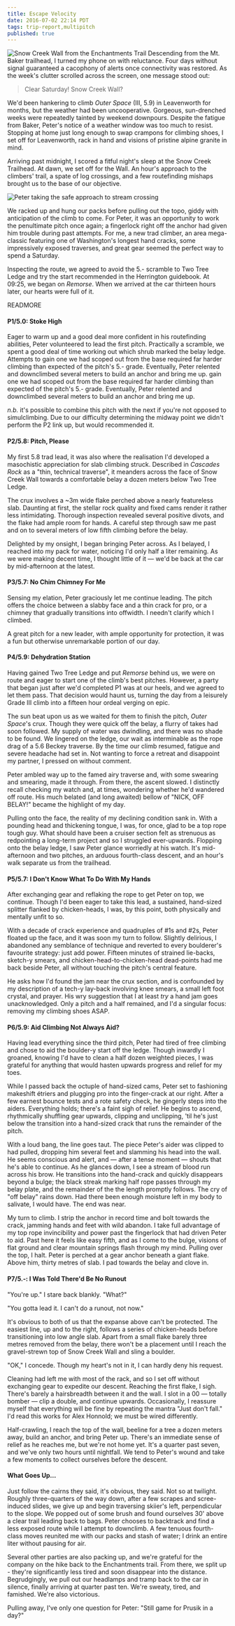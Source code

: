 ```yaml
---
title: Escape Velocity
date: 2016-07-02 22:14 PDT
tags: trip-report,multipitch
published: true
---
```



![Snow Creek Wall from the Enchantments Trail](/log/posts/2016-07-02-escape-velocity/snow-creek-wall.jpg)
<span class="dropcap">D</span>escending from the Mt. Baker trailhead, I turned my
phone on with reluctance. Four days without signal guaranteed a
cacophony of alerts once connectivity was restored. As
the week's clutter scrolled across the screen, one message stood out:


<blockquote class="pullquote">
    <p class="quote">
        Clear Saturday! Snow Creek Wall?
    </p>
</blockquote>

We'd been hankering to climb *Outer Space* (III, 5.9) in Leavenworth for
months, but the weather had been uncooperative. Gorgeous, sun-drenched weeks
were repeatedly tainted by weekend downpours. Despite the fatigue from Baker,
Peter's notice of a weather window was too much to resist. Stopping at home
just long enough to swap crampons for climbing shoes, I set off for
Leavenworth, rack in hand and visions of pristine alpine granite in mind.

Arriving past midnight, I scored a fitful night's sleep at the Snow Creek
Trailhead. At dawn, we set off for the Wall. An hour's approach to the
climbers' trail, a spate of log crossings, and a few routefinding mishaps
brought us to the base of our objective.

![Peter taking the safe approach to stream crossing](/log/posts/2016-07-02-escape-velocity/peter-crossing-log.jpg)

We racked up and hung our packs before pulling out the topo, giddy with
anticipation of the climb to come. For Peter, it was an opportunity to work
the penultimate pitch once again; a fingerlock right off the anchor had given
him trouble during past attempts. For me, a new trad climber, an area
mega-classic featuring one of Washington's longest hand cracks, some
impressively exposed traverses, and great gear seemed the perfect
way to spend a Saturday.

Inspecting the route, we agreed to avoid the 5.- scramble to Two Tree Ledge
and try the start recommended in the Herrington guidebook. At 09:25, we
began on *Remorse*. When we arrived at the car thirteen hours later, our
hearts were full of it.

READMORE

#### P1/5.0: Stoke High

Eager to warm up and a good deal more confident in his routefinding abilities,
Peter volunteered to lead the first pitch. Practically a scramble, we spent a
good deal of time working out which shrub marked the belay ledge. Attempts to
gain one we had scoped out from the base required far harder climbing than
expected of the pitch's 5.- grade. Eventually, Peter relented and downclimbed
several meters to build an anchor and bring me up.
gain one we had scoped out from the base required far harder climbing than
expected of the pitch's 5.- grade. Eventually, Peter relented and downclimbed
several meters to build an anchor and bring me up.

*n.b.* it's possible to combine this pitch with the
next if you're not opposed to simulclimbing. Due to our difficulty
determining the midway point we didn't perform the P2 link
up, but would recommended it.

#### P2/5.8: Pitch, Please

My first 5.8 trad lead, it was also where the realisation I'd
developed a masochistic appreciation for slab climbing struck. Described in *Cascades
Rock* as a "thin, technical traverse", it meanders across the face of Snow
Creek Wall towards a comfortable belay a dozen meters below Two Tree Ledge.

The crux involves a ~3m wide flake perched above a
nearly featureless slab. Daunting at first, the stellar rock
quality and fixed cams render it rather less intimidating.
Thorough inspection revealed several positive divots, and the flake had ample room
for hands. A careful step through saw me past and on to several
meters of low fifth climbing before the belay.

Delighted by my onsight, I began bringing Peter across. As I belayed, I
reached into my pack for water, noticing I'd only half a liter remaining. As
we were making decent time, I thought little of it &mdash; we'd be back at the
car by mid-afternoon at the latest.

#### P3/5.7: No Chim Chimney For Me

Sensing my elation, Peter graciously let me continue leading. The pitch offers
the choice between a slabby face and a thin crack for pro, or a chimney that
gradually transitions into offwidth. I needn't clarify which I climbed.

A great pitch for a new leader, with ample opportunity for protection, it was
a fun but otherwise unremarkable portion of our day.

#### P4/5.9: Dehydration Station

<span class="dropcap">H</span>aving gained Two Tree Ledge and put *Remorse*
behind us, we were on route and eager to start one of the climb's best
pitches. However, a party that began just after we'd completed P1 was at our
heels, and we agreed to let them pass. That decision would haunt us, turning
the day from a leisurely Grade III climb into a fifteen hour ordeal verging on epic.

The sun beat upon us as we waited for them to finish the pitch, *Outer
Space*'s crux. Though they were quick off the belay, a flurry of takes had
soon followed. My supply of water was dwindling, and there was no shade to be
found. We lingered on the ledge, our wait as interminable as the rope drag of
a 5.6 Beckey traverse. By the time our climb resumed, fatigue and severe
headache had set in. Not wanting to force a retreat and disappoint my partner,
I pressed on without comment.

Peter ambled way up to the famed airy traverse and, with some swearing and
smearing, made it through. From there, the ascent slowed. I distinctly recall
checking my watch and, at times, wondering whether he'd wandered off route.
His much belated (and long awaited) bellow of "NICK, OFF BELAY!" became the
highlight of my day.

Pulling onto the face, the reality of my declining condition sank in. With a
pounding head and thickening tongue, I was, for once, glad to be a top rope
tough guy. What should have been a cruiser section felt as strenuous as
redpointing a long-term project and so I struggled ever-upwards. Flopping onto
the belay ledge, I saw Peter glance worriedly at his watch. It's
mid-afternoon and two pitches, an arduous fourth-class descent, and an
hour's walk separate us from the trailhead.

#### P5/5.7: I Don't Know What To Do With My Hands

After exchanging gear and reflaking the rope to get Peter on top, we continue.
Though I'd been eager to take this lead, a sustained, hand-sized splitter
flanked by chicken-heads, I was, by this point, both physically and mentally
unfit to so.

With a decade of crack experience and quadruples of #1s and #2s, Peter
floated up the face, and it was soon my turn to follow. Slightly delirious, I
abandoned any semblance of technique and reverted to every boulderer's
favourite strategy: just add power. Fifteen minutes of strained lie-backs,
sketch-y smears, and chicken-head-to-chicken-head dead-points had me back beside
Peter, all without touching the pitch's central feature.

He asks how I'd found the jam near the crux section, and is confounded by my
description of a tech-y lay-back involving knee smears, a small left foot
crystal, and prayer. His wry suggestion that I at least *try* a hand jam goes
unacknowledged. Only a pitch and a half remained, and I'd a singular focus:
removing my climbing shoes ASAP.

#### P6/5.9: Aid Climbing Not Always Aid?

Having lead everything since the third pitch, Peter had tired of free climbing
and chose to aid the boulder-y start off the ledge. Though inwardly I groaned,
knowing I'd have to clean a half dozen weighted pieces, I was grateful for
anything that would hasten upwards progress and relief for my toes.

While I passed back the octuple of hand-sized cams, Peter set to fashioning
makeshift étriers and plugging pro into the finger-crack at our right.
After a few earnest bounce tests and a rote safety check, he gingerly steps
into the aiders. Everything holds; there's a faint sigh of relief. He begins
to ascend, rhythmically shuffling gear upwards, clipping and unclipping,
'til he's just below the transition into a hand-sized crack that
runs the remainder of the pitch.

With a loud bang, the line goes taut. The piece Peter's aider was clipped to
had pulled, dropping him several feet and slamming his head into the wall. He
seems conscious and alert, and &mdash; after a tense moment &mdash; shouts
that he's able to continue. As he glances down, I see a stream of blood run
across his brow. He transitions into the hand-crack and quickly disappears
beyond a bulge; the black streak marking half rope passes through my belay plate, and the
remainder of the the length promptly follows. The cry of "off belay" rains down.
Had there been enough moisture left in my body to salivate, I would have. The
end was near.

My turn to climb. I strip the anchor in record time and bolt towards the
crack, jamming hands and feet with wild abandon. I take full advantage of my
top rope invincibility and power past the fingerlock that had driven Peter to
aid. Past here it feels like easy fifth, and as I come to the bulge, visions
of flat ground and clear mountain springs flash through my mind. Pulling over
the top, I halt. Peter is perched at a gear anchor beneath a giant flake.
Above him, thirty metres of slab. I pad towards the belay and clove in.

#### P7/5.-: I Was Told There'd Be No Runout

"You're up." I stare back blankly. "What?"

"You gotta lead it. I can't do a runout, not now."

It's obvious to both of us that the expanse above can't be protected. The
easiest line, up and to the right, follows a series of chicken-heads before
transitioning into low angle slab. Apart from a small flake barely three
metres removed from the belay, there won't be a placement until I reach the
gravel-strewn top of Snow Creek Wall and sling a boulder.

"OK," I concede. Though my heart's not in it, I can hardly deny his request.

Cleaning had left me with most of the rack, and so I set off without
exchanging gear to expedite our descent. Reaching the first flake, I sigh.
There's barely a hairsbreadth between it and the wall. I slot in a 00 &mdash;
totally bomber &mdash; clip a double, and continue upwards. Occasionally, I
reassure myself that everything will be fine by repeating the mantra "Just
don't fall." I'd read this works for Alex Honnold; we must be wired
differently.

Half-crawling, I reach the top of the wall, beeline for a tree a dozen meters
away, build an anchor, and bring Peter up. There's an immediate sense of
relief as he reaches me, but we're not home yet. It's a quarter past seven,
and we've only two hours until nightfall. We tend to
Peter's wound and take a few moments to collect ourselves before
the descent.

#### What Goes Up…

Just follow the cairns they said, it's obvious, they said. Not so at twilight.
Roughly three-quarters of the way down, after a few scrapes and scree-induced
slides, we give up and begin traversing skiier's left,
perpendicular to the slope. We popped out of some brush and found ourselves 30' above
a clear trail leading back to bags. Peter chooses to backtrack and
find a less exposed route while I attempt to downclimb. A few tenuous fourth-class
moves reunited me with our packs and stash of water; I drink an entire
liter without pausing for air.

Several other parties are also packing up, and we're grateful for the company
on the hike back to the Enchantments trail. From there, we split up - they're
significantly less tired and soon disappear into the distance. Begrudgingly,
we pull out our headlamps and tramp back to the car in silence, finally arriving at
quarter past ten. We're sweaty, tired, and famished. We're also victorious.

Pulling away, I've only one question for Peter: "Still game for Prusik in a day?"
